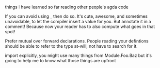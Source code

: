things I have learned so far reading other people's agda code

If you can avoid using _ then do so.
It's cute, awesome, and sometimes unavoidable, to let the compiler insert a value for you. But annotate it in a comment! Because now your reader has to also compute what goes in that spot!

Prefer mutual over forward declarations. People reading your defintions should be able to refer to the type at-will, not have to search for it.

import explicitly, you might use many things from Module.Foo.Baz but it's going to help me to know what those things are upfront

